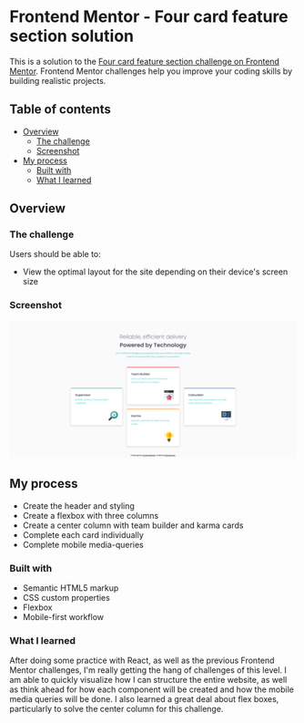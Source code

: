 # Frontend Mentor - Four card feature section solution

This is a solution to the [Four card feature section challenge on Frontend Mentor](https://www.frontendmentor.io/challenges/four-card-feature-section-weK1eFYK). Frontend Mentor challenges help you improve your coding skills by building realistic projects. 

## Table of contents

- [Overview](#overview)
  - [The challenge](#the-challenge)
  - [Screenshot](#screenshot)
- [My process](#my-process)
  - [Built with](#built-with)
  - [What I learned](#what-i-learned)

## Overview

### The challenge

Users should be able to:

- View the optimal layout for the site depending on their device's screen size

### Screenshot

![](./screenshot.png)

## My process
- Create the header and styling
- Create a flexbox with three columns
- Create a center column with team builder and karma cards
- Complete each card individually
- Complete mobile media-queries

### Built with

- Semantic HTML5 markup
- CSS custom properties
- Flexbox
- Mobile-first workflow

### What I learned

After doing some practice with React, as well as the previous Frontend Mentor challenges, I'm really getting the hang of challenges of this level. I am able to quickly visualize how I can structure the entire website, as well as think ahead for how each component will be created and how the mobile media queries will be done. I also learned a great deal about flex boxes, particularly to solve the center column for this challenge.

